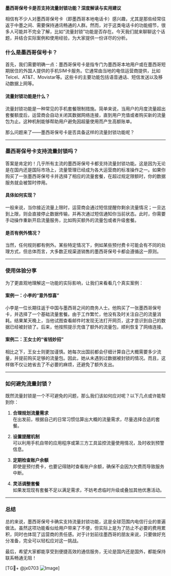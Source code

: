 **墨西哥保号卡是否支持流量封锁功能？深度解读与实用建议**

相信有不少人对墨西哥保号卡（即墨西哥本地电话卡）感兴趣，尤其是那些经常往返于中墨之间、需要保持通讯畅通的人群。然而，对于这类电话卡的功能细节，很多人可能并不完全了解，比如“流量封锁”功能是否存在。今天我们就来聊聊这个话题，并结合实际案例和使用经验，为大家提供一份详尽的分析。

### 什么是墨西哥保号卡？

首先，我们需要明确一点：墨西哥保号卡是指专门为墨西哥本地用户或在墨西哥短期居住的外国人提供的手机SIM卡服务。它通常由当地的电信运营商提供，比如Telcel、AT&T、Movistar等。这些卡的主要功能包括语音通话、短信发送以及移动数据上网等。

#### 流量封锁功能是什么？
流量封锁功能是一种常见的手机套餐限制措施。简单来说，当用户的月度流量超出套餐额度后，运营商会自动关闭其数据网络连接，直到用户充值或者购买新的流量包为止。这种机制能够帮助用户避免因超量使用而产生高额账单。

那么问题来了——墨西哥保号卡是否具备这样的流量封锁功能呢？

---

### 墨西哥保号卡支持流量封锁吗？

答案是肯定的！几乎所有主流的墨西哥保号卡都支持流量封锁功能。这是因为无论是在国内还是国际市场上，流量管理已经成为各大运营商的标准操作之一。如果你购买了一张墨西哥保号卡并选择了相应的流量套餐，在超过规定限额时，你的数据服务就会被暂时停用。

#### 具体如何实现？
一般来说，当你接近流量上限时，运营商会通过短信提醒你剩余流量情况；一旦达到上限，则会直接停止数据传输，并再次通过短信通知你当前状态。此时，你需要手动操作重新开启流量服务，比如购买额外的流量包或者升级套餐。

#### 是否有例外情况？
当然，任何规则都有例外。某些特定情况下，例如某些预付费卡可能会有不同的处理方式，但总体而言，大多数正规渠道销售的墨西哥保号卡都会遵循这一原则。

---

### 使用体验分享

为了更直观地理解这一功能的实际影响，让我们来看看几个真实案例：

#### 案例一：小李的“意外惊喜”
小李是一位长期往返于中国与墨西哥之间的商务人士。他购买了一张墨西哥保号卡，并选择了一个基础流量套餐。由于工作繁忙，他没有及时关注自己的流量消耗。结果某天晚上，当他试图查看邮件时发现无法打开网页，这才意识到自己的数据已经被封锁了。后来，他按照提示充值了额外的流量包，顺利恢复了网络连接。

#### 案例二：王女士的“省钱妙招”
相比之下，王女士则更加谨慎。她每次出国前都会仔细计算自己大概需要多少流量，并提前购买足够的流量包。因此，她从未遇到过数据被封锁的情况。而且，这样做不仅让她省去了不必要的麻烦，还避免了额外支出。

---

### 如何避免流量封锁？

既然流量封锁是一个不可避免的问题，那么我们该如何应对呢？以下几点或许能帮到你：

1. **合理规划流量需求**  
   在出发前，根据自己的日常习惯估算出大概的流量需求，尽量选择合适的套餐。
   
2. **设置提醒机制**  
   可以利用手机自带的应用程序或第三方工具监控流量使用情况，及时收到预警信息。

3. **定期检查账户余额**  
   即使是预付费卡，也要记得随时查看账户余额，确保不会因为欠费而导致服务中断。

4. **灵活调整套餐**  
   如果发现现有套餐不足以满足需求，不妨考虑临时升级或叠加其他优惠活动。

---

### 总结

总的来说，墨西哥保号卡确实支持流量封锁功能，这是全球范围内电信行业的普遍做法。虽然这项功能看似给用户带来了不便，但实际上是为了防止不必要的费用累积，同时也体现了运营商的责任感。对于计划前往墨西哥的朋友来说，只要做好充分准备，完全可以轻松应对这一挑战。

最后，希望大家都能享受到便捷高效的通信服务，无论是国内还是国外，都能保持联系畅通无阻！

[TG💪+ @jx0703 ![Image](https://github.com/user-attachments/assets/dbca1d08-cadb-493c-b0ec-ad6f7a83f270)]
